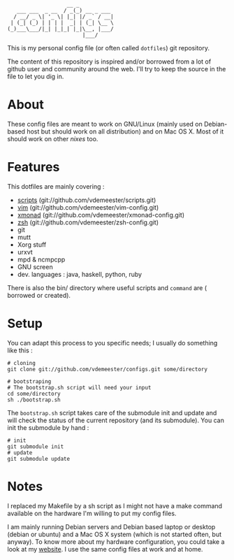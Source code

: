                        __ _           
       ___ ___  _ __  / _(_) __ _ ___ 
      / __/ _ \| '_ \| |_| |/ _` / __|
     | (_| (_) | | | |  _| | (_| \__ \
    (_)___\___/|_| |_|_| |_|\__, |___/
                            |___/     

This is my personal config file (or often called `dotfiles`) git repository.

The content of this repository is inspired and/or borrowed from a lot of github
user and community around the web. I'll try to keep the source in the file to
let you dig in.

# About

These config files are meant to work on GNU/Linux (mainly used on Debian-based
host but should work on all distribution) and on Mac OS X. Most of it should 
work on other *nixes* too.

# Features

This dotfiles are mainly covering :

- [scripts][] (git://github.com/vdemeester/scripts.git)
- [vim][] (git://github.com/vdemeester/vim-config.git)
- [xmonad][] (git://github.com/vdemeester/xmonad-config.git)
- [zsh][] (git://github.com/vdemeester/zsh-config.git)
- git
- mutt
- Xorg stuff
- urxvt
- mpd & ncmpcpp
- GNU screen
- dev. languages : java, haskell, python, ruby

There is also the bin/ directory where useful scripts and `command` are (
borrowed or created).

# Setup

You can adapt this process to you specific needs; I usually do something like
this :

    # cloning
    git clone git://github.com/vdemeester/configs.git some/directory

    # bootstraping
    # The bootstrap.sh script will need your input
    cd some/directory
    sh ./bootstrap.sh

The `bootstrap.sh` script takes care of the submodule init and update and will
check the status of the current repository (and its submodule). You can init
the submodule by hand :

    # init
    git submodule init
    # update
    git submodule update

# Notes

I replaced my Makefile by a sh script as I might not have a make command
available on the hardware I'm willing to put my config files.

I am mainly running Debian servers and Debian based laptop or desktop (debian
or ubuntu) and a Mac OS X system (which is not started often, but anyway). To 
know more about my hardware configuration, you could take a look at my [website][]. I use the same config files at work and at home.

[website]:  http://shortbrain.org
[scripts]: https://github.com/vdemeester/scripts
[vim]: https://github.com/vdemeester/vim-config
[xmonad]: https://github.com/vdemeester/xmonad-config
[zsh]: https://github.com/vdemeester/zsh/config
